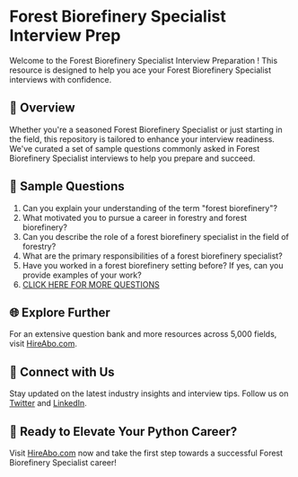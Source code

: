 # Forest Biorefinery Specialist Interview Prep

Welcome to the Forest Biorefinery Specialist Interview Preparation ! This resource is designed to help you ace your Forest Biorefinery Specialist interviews with confidence.

## 🚀 Overview

Whether you're a seasoned Forest Biorefinery Specialist or just starting in the field, this repository is tailored to enhance your interview readiness. We've curated a set of sample questions commonly asked in Forest Biorefinery Specialist interviews to help you prepare and succeed.

## 📝 Sample Questions

1. Can you explain your understanding of the term "forest biorefinery"?
2. What motivated you to pursue a career in forestry and forest biorefinery?
3. Can you describe the role of a forest biorefinery specialist in the field of forestry?
4. What are the primary responsibilities of a forest biorefinery specialist?
5. Have you worked in a forest biorefinery setting before? If yes, can you provide examples of your work?
6. [CLICK HERE FOR MORE QUESTIONS](https://hireabo.com/job/10_2_47/Forest%20Biorefinery%20Specialist)

## 🌐 Explore Further

For an extensive question bank and more resources across 5,000 fields, visit [HireAbo.com](https://www.hireabo.com).

## 📱 Connect with Us

Stay updated on the latest industry insights and interview tips. Follow us on [Twitter](https://twitter.com/hireabo) and [LinkedIn](https://www.linkedin.com/in/hire-abo-3609972a8/).

## 🚀 Ready to Elevate Your Python Career?

Visit [HireAbo.com](https://www.hireabo.com) now and take the first step towards a successful Forest Biorefinery Specialist career!